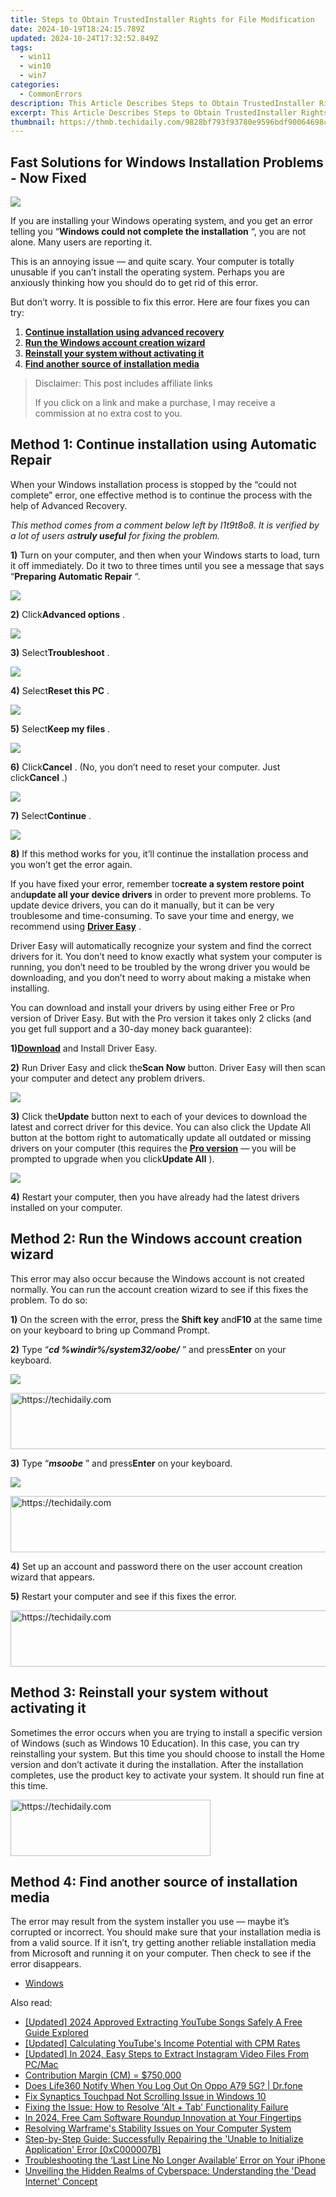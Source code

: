 ```yaml
---
title: Steps to Obtain TrustedInstaller Rights for File Modification
date: 2024-10-19T18:24:15.789Z
updated: 2024-10-24T17:32:52.849Z
tags:
  - win11
  - win10
  - win7
categories:
  - CommonErrors
description: This Article Describes Steps to Obtain TrustedInstaller Rights for File Modification
excerpt: This Article Describes Steps to Obtain TrustedInstaller Rights for File Modification
thumbnail: https://thmb.techidaily.com/9828bf793f93780e9596bdf90064698c2faf8ab4424f88be5c51fa1662b48994.jpg
---
```


## Fast Solutions for Windows Installation Problems - Now Fixed

![](https://images.drivereasy.com/wp-content/uploads/2017/09/img_59c47e95769a7.png)

 If you are installing your Windows operating system, and you get an error telling you “**Windows could not complete the installation** “, you are not alone. Many users are reporting it.

 This is an annoying issue — and quite scary. Your computer is totally unusable if you can’t install the operating system. Perhaps you are anxiously thinking how you should do to get rid of this error.

 But don’t worry. It is possible to fix this error. Here are four fixes you can try:

1. [**Continue installation using advanced recovery**](#a)
2. [**Run the Windows account creation wizard**](#b)
3. [**Reinstall your system without activating it**](#c)
4. [**Find another source of installation media**](#d)

>  Disclaimer: This post includes affiliate links
>
>  If you click on a link and make a purchase, I may receive a commission at no extra cost to you.
>

## Method 1: Continue installation using Automatic Repair

 When your Windows installation process is stopped by the “could not complete” error, one effective method is to continue the process with the help of Advanced Recovery.

 _This method comes from a comment below left by I1t9t8o8\. It is verified by a lot of users as**truly useful** for fixing the problem._

**1)** Turn on your computer, and then when your Windows starts to load, turn it off immediately. Do it two to three times until you see a message that says “**Preparing Automatic Repair** “.

![](https://images.drivereasy.com/wp-content/uploads/2018/01/img_5a698952129aa.png)

**2)** Click**Advanced options** .

![](https://images.drivereasy.com/wp-content/uploads/2018/01/img_5a69891372c5b.png)

**3)** Select**Troubleshoot** .

![](https://images.drivereasy.com/wp-content/uploads/2018/01/img_5a6989a2d24d0.png)

**4)** Select**Reset this PC** .

![](https://images.drivereasy.com/wp-content/uploads/2018/01/img_5a698a2bd825b.png)

**5)** Select**Keep my files** .

![](https://images.drivereasy.com/wp-content/uploads/2018/01/img_5a698ae3d7538.png)

**6)** Click**Cancel** . (No, you don’t need to reset your computer. Just click**Cancel** .)

![](https://images.drivereasy.com/wp-content/uploads/2018/01/img_5a698b35940ae.png)

**7)** Select**Continue** .

![](https://images.drivereasy.com/wp-content/uploads/2018/01/img_5a698c64b4abb.png)

**8)** If this method works for you, it’ll continue the installation process and you won’t get the error again.

 If you have fixed your error, remember to**create a system restore point** and**update all your device drivers** in order to prevent more problems. To update device drivers, you can do it manually, but it can be very troublesome and time-consuming. To save your time and energy, we recommend using **[Driver Easy](https://tools.techidaily.com/drivereasy/download/)**  .

 Driver Easy will automatically recognize your system and find the correct drivers for it. You don’t need to know exactly what system your computer is running, you don’t need to be troubled by the wrong driver you would be downloading, and you don’t need to worry about making a mistake when installing.

 You can download and install your drivers by using either Free or Pro version of Driver Easy. But with the Pro version it takes only 2 clicks (and you get full support and a 30-day money back guarantee):

 **1)[Download](https://tools.techidaily.com/drivereasy/download/)**  and Install Driver Easy.

**2)** Run Driver Easy and click the**Scan Now** button. Driver Easy will then scan your computer and detect any problem drivers.

![](https://images.drivereasy.com/wp-content/uploads/2018/01/img_5a699954165bf.png)

**3)** Click the**Update** button next to each of your devices to download the latest and correct driver for this device. You can also click the Update All button at the bottom right to automatically update all outdated or missing drivers on your computer (this requires the **[Pro version](https://tools.techidaily.com/drivereasy/download/)**  — you will be prompted to upgrade when you click**Update All** ).

![](https://images.drivereasy.com/wp-content/uploads/2018/01/img_5a6999d636954.jpg)

**4)** Restart your computer, then you have already had the latest drivers installed on your computer.

## Method 2: Run the Windows account creation wizard

 This error may also occur because the Windows account is not created normally. You can run the account creation wizard to see if this fixes the problem. To do so:

**1)**  On the screen with the error, press the **Shift key** and**F10** at the same time on your keyboard to bring up Command Prompt.

**2)**  Type “_**cd %windir%/system32/oobe/**_ ” and press**Enter** on your keyboard.

![](https://images.drivereasy.com/wp-content/uploads/2017/09/img_59c48a959cce0.png)

<!-- affiliate ads begin -->
<a href="https://zebaoaffiliateprogram.pxf.io/c/5597632/2137972/21526" target="_top" id="2137972">
  <img src="//a.impactradius-go.com/display-ad/21526-2137972" border="0" alt="https://techidaily.com" width="728" height="90"/>
</a>
<img height="0" width="0" src="https://zebaoaffiliateprogram.pxf.io/i/5597632/2137972/21526" style="position:absolute;visibility:hidden;" border="0" />
<!-- affiliate ads end -->

**3)** Type “_**msoobe**_ ” and press**Enter** on your keyboard.

![](https://images.drivereasy.com/wp-content/uploads/2017/09/img_59c48b26ea5a3.png)

<!-- affiliate ads begin -->
<a href="https://imp.i357552.net/c/5597632/857865/11832" target="_top" id="857865">
  <img src="//a.impactradius-go.com/display-ad/11832-857865" border="0" alt="https://techidaily.com" width="728" height="90"/>
</a>
<img height="0" width="0" src="https://imp.i357552.net/i/5597632/857865/11832" style="position:absolute;visibility:hidden;" border="0" />
<!-- affiliate ads end -->

**4)**  Set up an account and password there on the user account creation wizard that appears.

**5)**  Restart your computer and see if this fixes the error.

<!-- affiliate ads begin -->
<a href="https://25home.pxf.io/c/5597632/2148650/16836" target="_top" id="2148650">
  <img src="//a.impactradius-go.com/display-ad/16836-2148650" border="0" alt="https://techidaily.com" width="728" height="90"/>
</a>
<img height="0" width="0" src="https://25home.pxf.io/i/5597632/2148650/16836" style="position:absolute;visibility:hidden;" border="0" />
<!-- affiliate ads end -->

## Method 3: Reinstall your system without activating it

 Sometimes the error occurs when you are trying to install a specific version of Windows (such as Windows 10 Education). In this case, you can try reinstalling your system. But this time you should choose to install the Home version and don’t activate it during the installation. After the installation completes, use the product key to activate your system. It should run fine at this time.

<!-- affiliate ads begin -->
<a href="https://aligracehair.sjv.io/c/5597632/2135357/19272" target="_top" id="2135357">
  <img src="//a.impactradius-go.com/display-ad/19272-2135357" border="0" alt="https://techidaily.com" width="320" height="90"/>
</a>
<img height="0" width="0" src="https://aligracehair.sjv.io/i/5597632/2135357/19272" style="position:absolute;visibility:hidden;" border="0" />
<!-- affiliate ads end -->

## Method 4: Find another source of installation media

 The error may result from the system installer you use — maybe it’s corrupted or incorrect. You should make sure that your installation media is from a valid source. If it isn’t, try getting another reliable installation media from Microsoft and running it on your computer. Then check to see if the error disappears.

* [Windows](https://tools.techidaily.com/drivereasy/download/)

<ins class="adsbygoogle"
     style="display:block"
     data-ad-format="autorelaxed"
     data-ad-client="ca-pub-7571918770474297"
     data-ad-slot="1223367746"></ins>

<ins class="adsbygoogle"
     style="display:block"
     data-ad-client="ca-pub-7571918770474297"
     data-ad-slot="8358498916"
     data-ad-format="auto"
     data-full-width-responsive="true"></ins>

<span class="atpl-alsoreadstyle">Also read:</span>
<div><ul>
<li><a href="https://facebook-record-videos.techidaily.com/updated-2024-approved-extracting-youtube-songs-safely-a-free-guide-explored/"><u>[Updated] 2024 Approved Extracting YouTube Songs Safely A Free Guide Explored</u></a></li>
<li><a href="https://youtube-clips.techidaily.com/updated-calculating-youtubes-income-potential-with-cpm-rates/"><u>[Updated] Calculating YouTube's Income Potential with CPM Rates</u></a></li>
<li><a href="https://instagram-videos.techidaily.com/updated-in-2024-easy-steps-to-extract-instagram-video-files-from-pcmac/"><u>[Updated] In 2024, Easy Steps to Extract Instagram Video Files From PC/Mac</u></a></li>
<li><a href="https://common-error.techidaily.com/contribution-margin-cm-750000/"><u>Contribution Margin (CM) = $750,000</u></a></li>
<li><a href="https://fake-location.techidaily.com/does-life360-notify-when-you-log-out-on-oppo-a79-5g-drfone-by-drfone-virtual-android/"><u>Does Life360 Notify When You Log Out On Oppo A79 5G? | Dr.fone</u></a></li>
<li><a href="https://common-error.techidaily.com/fix-synaptics-touchpad-not-scrolling-issue-in-windows-10/"><u>Fix Synaptics Touchpad Not Scrolling Issue in Windows 10</u></a></li>
<li><a href="https://common-error.techidaily.com/fixing-the-issue-how-to-resolve-alt-plus-tab-functionality-failure/"><u>Fixing the Issue: How to Resolve 'Alt + Tab' Functionality Failure</u></a></li>
<li><a href="https://on-screen-recording.techidaily.com/in-2024-free-cam-software-roundup-innovation-at-your-fingertips/"><u>In 2024, Free Cam Software Roundup Innovation at Your Fingertips</u></a></li>
<li><a href="https://common-error.techidaily.com/resolving-warframes-stability-issues-on-your-computer-system/"><u>Resolving Warframe's Stability Issues on Your Computer System</u></a></li>
<li><a href="https://common-error.techidaily.com/step-by-step-guide-successfully-repairing-the-unable-to-initialize-application-error-0xc000007b/"><u>Step-by-Step Guide: Successfully Repairing the 'Unable to Initialize Application' Error [0xC000007B]</u></a></li>
<li><a href="https://fox-that.techidaily.com/troubleshooting-the-last-line-no-longer-available-error-on-your-iphone/"><u>Troubleshooting the ‘Last Line No Longer Available’ Error on Your iPhone</u></a></li>
<li><a href="https://tech-haven.techidaily.com/unveiling-the-hidden-realms-of-cyberspace-understanding-the-dead-internet-concept/"><u>Unveiling the Hidden Realms of Cyberspace: Understanding the 'Dead Internet' Concept</u></a></li>
</ul></div>

